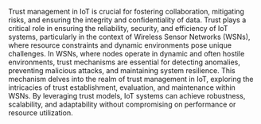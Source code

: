 Trust management in IoT is crucial for fostering collaboration, mitigating risks, and ensuring the integrity and confidentiality of data. Trust plays a critical role in ensuring the reliability, security, and efficiency of IoT systems, particularly in the context of Wireless Sensor Networks (WSNs), where resource constraints and dynamic environments pose unique challenges. 
In WSNs, where nodes operate in dynamic and often hostile environments, trust mechanisms are essential for detecting anomalies, preventing malicious attacks, and maintaining system resilience. This mechanism delves into the realm of trust management in IoT, exploring the intricacies of trust establishment, evaluation, and maintenance within WSNs. By leveraging trust models, IoT systems can achieve robustness, scalability, and adaptability without compromising on performance or resource utilization. 
